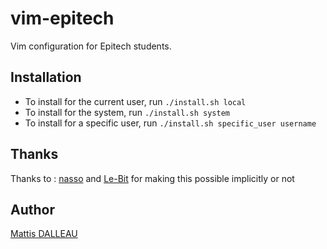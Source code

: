 # vim-epitech
Vim configuration for Epitech students.

## Installation
- To install for the current user, run `./install.sh local`
- To install for the system, run `./install.sh system`
- To install for a specific user, run `./install.sh specific_user username`

## Thanks

Thanks to : [nasso](https://github.com/nasso) and [Le-Bit](https://github.com/Le-Bit) for making this possible implicitly or not

## Author

[Mattis DALLEAU](https://github.com/HelifeWasTaken)
